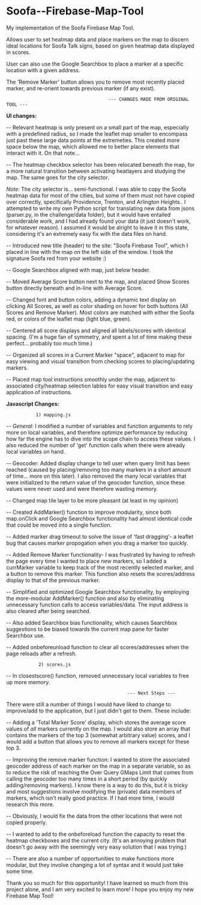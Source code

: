 # Soofa--Firebase-Map-Tool
My implementation of the Soofa Firebase Map Tool.

Allows user to set heatmap data and place markers on the map to discern ideal locations for Soofa Talk signs, based on given heatmap data displayed in scores.

User can also use the Google Searchbox to place a marker at a specific location with a given address.

The 'Remove Marker' button allows you to remove most recently placed marker, and re-orient towards previous marker (if any exist).



                                          --- CHANGES MADE FROM ORIGINAL TOOL ---


 **UI changes:**

 
 -- Relevant heatmap is only present on a small part of the map, especially with a predefined radius, so I made the leaflet map smaller to encompass just past these large data points at the extremeties. This created more space below the map, which allowed me to better place elements that interact with it. On that note...
 
-- The heatmap checkbox selector has been relocated beneath the map, for a more natural transition between activating heatlayers and studying the map. The same goes for the city selector. 

*Note:* The city selector is... semi-functional. I was able to copy the Soofa heatmap data for most of the cities, but some of them must not have copied over correctly, specifically Providence, Trenton, and Arlington Heights.\. I attempted to write my own Python script for translating new data from jsons (parser.py, in the challenge/data folder), but it would have entailed considerable work, and I had already found your data (it just doesn't work, for whatever reason).  I assumed it would be alright to leave it in this state, considering it's an extremely easy fix with the data files on hand.

-- Introduced new title (header) to the site: "Soofa Firebase Tool", which I placed in line with the map on the left side of the window. I took the signature Soofa red from your website :)

-- Google Searchbox aligned with map, just below header.

-- Moved Average Score button next to the map, and placed Show Scores button directly beneath and in-line with Average Score.

-- Changed font and button colors, adding a dynamic text display on clicking All Scores, as well as color shading on hover for both buttons (All Scores and Remove Marker). Most colors are matched with either the Soofa red, or colors of the leaflet map (light blue, green).

-- Centered all score displays and aligned all labels/scores with identical spacing. (I'm a huge fan of symmetry, and spent a lot of time making these perfect... probably too much time.)

-- Organized all scores in a Current Marker "space", adjacent to map for easy viewing and visual transition from checking scores to placing/updating markers.

-- Placed map tool instructions smoothly under the map, adjacent to associated city/heatmap selection lables for easy visual transition and easy application of instructions.



**Javascript Changes:**

               1) mapping.js
 
-- *General:* I modified a number of variables and function arguments to rely more on local variables, and therefore optimize performance by reducing how far the engine has to dive into the scope chain to access these values. I also reduced the number of 'get' function calls when there were already local variables on hand.

-- Geocoder: Added display change to tell user when query limit has been reached (caused by placing/removing too many markers in a short amount of time... more on this later). I also removed the many local variables that were initialized to the return value of the geocoder function, since these values were never used and were therefore wasting memory.

-- Changed map tile layer to be more pleasant (at least in my opinion)

-- Created AddMarker() function to improve modularity, since both map.onClick and Google Searchbox functionality had almost identical code that could be moved into a single function.

-- Added marker drag timeout to solve the issue of 'fast dragging'- a leaflet bug that causes marker propogation when you drag a marker too quickly.

-- Added Remove Marker functionality- I was frustrated by having to refresh the page every time I wanted to place new markers, so I added a currMarker variable to keep track of the most recently selected marker, and a button to remove this marker. This function also resets the scores/address display to that of the previous marker. 

-- Simplified and optimized Google Searchbox functionality, by employing the more-modular AddMarker() function and also by eliminating unnecessary function calls to access variables/data. The input address is also cleared after being searched.

-- Also added Searchbox bias functionality, which causes Searchbox suggestions to be biased towards the current map pane for faster Searchbox use.

-- Added onbeforeunload function to clear all scores/addresses when the page reloads after a refresh.

                2) scores.js

-- In closestscore() function, removed unnecessary local variables to free up more memory.



                                                 --- Next Steps ---



There were still a number of things I would have liked to change to improve/add to the application, but I just didn't get to them. These include:

-- Adding a 'Total Marker Score' display, which stores the average score values of *all* markers currently on the map. I would also store an array that contains the markers of the top 3 (somewhat arbitrary value) scores, and I would add a button that allows you to remove all markers except for these top 3. 

-- Improving the remove marker function: I wanted to store the associated geocoder address of each marker on the map in a separate variable, so as to reduce the risk of reaching the Over Query GMaps Limit that comes from calling the geocoder too many times in a short period (by quickly adding/removing markers). I know there is a way to do this, but it is tricky and most suggestions involve modifying the (private) data members of markers, which isn't really good practice. If I had more time, I would research this more.

-- Obviously, I would fix the data from the other locations that were not copied properly. 

-- I wanted to add to the onbeforeload function the capacity to reset the heatmap checkboxes and the current city. (It's an annoying problem that doesn't go away with the seemingly very easy solution that I was trying.)

-- There are also a number of opportunities to make functions more modular, but they involve changing a lot of syntax and it would just take some time.

Thank you so much for this opportunity! I have learned so much from this project alone, and I am very excited to learn more! I hope you enjoy my new Firebase Map Tool!
